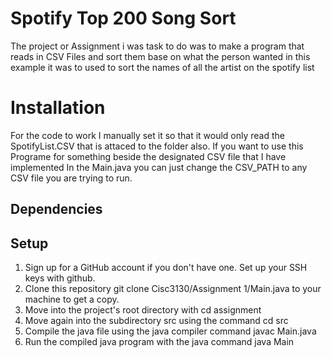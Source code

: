 # Spotify Top 200 Song Sort


The project or Assignment i was task to do was to make a program that reads in CSV Files and sort them base on what the person wanted in this example it was to used to sort the names of all the artist on the spotify list

# Installation

For the code to work I manually set it so that it would only read the SpotifyList.CSV that is attaced to the folder also. If you want to use this Programe for something beside the designated CSV file that I have implemented In the Main.java you can just change the 
CSV_PATH to any CSV file you are trying to run.

## Dependencies 

## Setup

1) Sign up for a GitHub account if you don't have one. Set up your SSH keys with github.
2) Clone this repository git clone Cisc3130/Assignment 1/Main.java to your machine to get a copy.
3) Move into the project's root directory with cd assignment
4) Move again into the subdirectory src using the command cd src
5) Compile the java file using the java compiler command javac Main.java
6) Run the compiled java program with the java command java Main
